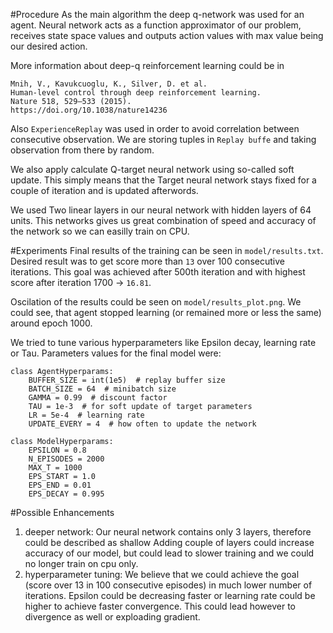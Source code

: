 #Procedure
As the main algorithm the deep q-network was used for an agent.
Neural network acts as a function approximator of our problem, receives state space values and outputs action values with max value being our desired action.

More information about deep-q reinforcement learning could be in 
```
Mnih, V., Kavukcuoglu, K., Silver, D. et al. 
Human-level control through deep reinforcement learning. 
Nature 518, 529–533 (2015). 
https://doi.org/10.1038/nature14236
```

Also `ExperienceReplay` was used in order to avoid correlation between consecutive observation.
We are storing tuples in `Replay buffe` and taking observation from there by random.

We also apply calculate Q-target neural network using so-called soft update. 
This simply means that the Target neural network stays fixed for a couple of iteration and is updated afterwords.

We used Two linear layers in our neural network with hidden layers of 64 units. 
This networks gives us great combination of speed and accuracy of the network so we can easilly train on CPU.


#Experiments
Final results of the training can be seen in `model/results.txt`.
Desired result was to get score more than `13` over 100 consecutive iterations.
This goal was achieved after 500th iteration and with highest score after iteration 1700 -> `16.81`.


Oscilation of the results could be seen on `model/results_plot.png`. 
We could see, that agent stopped learning (or remained more or less the same) around epoch 1000.


We tried to tune various hyperparameters like Epsilon decay, learning rate or Tau. 
Parameters values for the final model were:  
```
class AgentHyperparams:
    BUFFER_SIZE = int(1e5)  # replay buffer size
    BATCH_SIZE = 64  # minibatch size
    GAMMA = 0.99  # discount factor
    TAU = 1e-3  # for soft update of target parameters
    LR = 5e-4  # learning rate
    UPDATE_EVERY = 4  # how often to update the network
    
class ModelHyperparams:
    EPSILON = 0.8
    N_EPISODES = 2000
    MAX_T = 1000
    EPS_START = 1.0
    EPS_END = 0.01
    EPS_DECAY = 0.995

```
#Possible Enhancements
1. deeper network:
    Our neural network contains only 3 layers, therefore could be described as shallow
   Adding couple of layers  could increase accuracy of our model, but could lead to slower training 
   and we could no longer train on cpu only.
2. hyperparameter tuning:
    We believe that we could achieve the goal (score over 13 in 100 consecutive episodes) in much 
   lower number of iterations. Epsilon could be decreasing faster or learning rate could be higher 
   to achieve faster convergence. This could lead however to divergence as well or exploading gradient.
